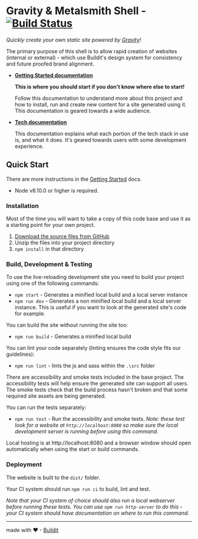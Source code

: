 # Gravity & Metalsmith Shell - [![Build Status][buildstatus image]][buildstatus url]

_Quickly create your own static site powered by [Gravity][gravity home]!_

The primary purpose of this shell is to allow rapid creation of websites (internal or external) - which use Buildit's
design system for consistency and future proofed brand alignment.

- **[Getting Started documentation][gettingstarted docs]**

  **This is where you should start if you don't know where else to start!**
  
  Follow this documentation to understand more about this project and how to install, run and create new content for a
  site generated using it. This documentation is geared towards a wide audience.

- **[Tech documentation][tech docs]**

  This documentation explains what each portion of the tech stack in use is, and what it does. It's geared towards users
  with some development experience.

## Quick Start

There are more instructions in the [Getting Started][gettingstarted docs] docs.

- Node v8.10.0 or higher is required.

### Installation

Most of the time you will want to take a copy of this code base and use it as a starting point for your own project.

1. [Download the source files from GitHub][download]
1. Unzip the files into your project directory
1. `npm install` in that directory

### Build, Development & Testing

To use the live-reloading development site you need to build your project using one of the following commands:

- `npm start` - Generates a minified local build and a local server instance
- `npm run dev` - Generates a non minified local build and a local server instance. This is useful if you want to look
  at the generated site's code for example.

You can build the site without running the site too:
- `npm run build` - Generates a minified local build

You can lint your code separately (linting ensures the code style fits our guidelines):

- `npm run lint` - lints the js and sass within the `.\src` folder

There are accessibility and smoke tests included in the base project.
The accessibility tests will help ensure the generated site can support all users.
The smoke tests check that the build process hasn't broken and that some required site assets are being generated.

You can run the tests separately:

- `npm run test` - Run the accessibility and smoke tests. *Note: these test look for a website at
`http://localhost:8080` so make sure the local development server is running before using this command.*

Local hosting is at http://localhost:8080 and a browser window should open automatically when using the start or build
commands.

### Deployment

The website is built to the `dist/` folder.

Your CI system should run `npm run ci` to build, lint and test.

*Note that your CI system of choice should also run a local webserver before running these tests. You can use `npm run
http-server` to do this - your CI system should have documentation on where to run this command.*  

[gravity home]: https://github.com/buildit/gravity-ui-sass
[gettingstarted docs]: docs/getting-started.md
[tech docs]: docs/tech.md
[download]: https://github.com/buildit/gravity-metalsmith-shell/archive/master.zip
[buildstatus image]: https://travis-ci.org/buildit/gravity-metalsmith-shell.svg?branch=master
[buildstatus url]: https://travis-ci.org/buildit/gravity-metalsmith-shell
[buildit home]: https://buildit.wiprodigital.com/

---

made with ❤ -  [Buildit][buildit home]